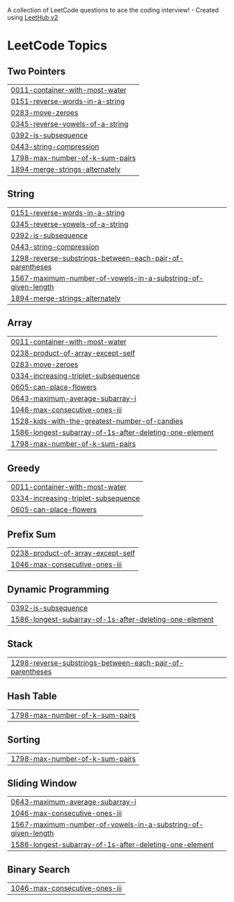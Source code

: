 A collection of LeetCode questions to ace the coding interview! - Created using [LeetHub v2](https://github.com/arunbhardwaj/LeetHub-2.0)
<!---LeetCode Topics Start-->
# LeetCode Topics
## Two Pointers
|  |
| ------- |
| [0011-container-with-most-water](https://github.com/PhanHoangf/leet-code/tree/master/0011-container-with-most-water) |
| [0151-reverse-words-in-a-string](https://github.com/PhanHoangf/leet-code/tree/master/0151-reverse-words-in-a-string) |
| [0283-move-zeroes](https://github.com/PhanHoangf/leet-code/tree/master/0283-move-zeroes) |
| [0345-reverse-vowels-of-a-string](https://github.com/PhanHoangf/leet-code/tree/master/0345-reverse-vowels-of-a-string) |
| [0392-is-subsequence](https://github.com/PhanHoangf/leet-code/tree/master/0392-is-subsequence) |
| [0443-string-compression](https://github.com/PhanHoangf/leet-code/tree/master/0443-string-compression) |
| [1798-max-number-of-k-sum-pairs](https://github.com/PhanHoangf/leet-code/tree/master/1798-max-number-of-k-sum-pairs) |
| [1894-merge-strings-alternately](https://github.com/PhanHoangf/leet-code/tree/master/1894-merge-strings-alternately) |
## String
|  |
| ------- |
| [0151-reverse-words-in-a-string](https://github.com/PhanHoangf/leet-code/tree/master/0151-reverse-words-in-a-string) |
| [0345-reverse-vowels-of-a-string](https://github.com/PhanHoangf/leet-code/tree/master/0345-reverse-vowels-of-a-string) |
| [0392-is-subsequence](https://github.com/PhanHoangf/leet-code/tree/master/0392-is-subsequence) |
| [0443-string-compression](https://github.com/PhanHoangf/leet-code/tree/master/0443-string-compression) |
| [1298-reverse-substrings-between-each-pair-of-parentheses](https://github.com/PhanHoangf/leet-code/tree/master/1298-reverse-substrings-between-each-pair-of-parentheses) |
| [1567-maximum-number-of-vowels-in-a-substring-of-given-length](https://github.com/PhanHoangf/leet-code/tree/master/1567-maximum-number-of-vowels-in-a-substring-of-given-length) |
| [1894-merge-strings-alternately](https://github.com/PhanHoangf/leet-code/tree/master/1894-merge-strings-alternately) |
## Array
|  |
| ------- |
| [0011-container-with-most-water](https://github.com/PhanHoangf/leet-code/tree/master/0011-container-with-most-water) |
| [0238-product-of-array-except-self](https://github.com/PhanHoangf/leet-code/tree/master/0238-product-of-array-except-self) |
| [0283-move-zeroes](https://github.com/PhanHoangf/leet-code/tree/master/0283-move-zeroes) |
| [0334-increasing-triplet-subsequence](https://github.com/PhanHoangf/leet-code/tree/master/0334-increasing-triplet-subsequence) |
| [0605-can-place-flowers](https://github.com/PhanHoangf/leet-code/tree/master/0605-can-place-flowers) |
| [0643-maximum-average-subarray-i](https://github.com/PhanHoangf/leet-code/tree/master/0643-maximum-average-subarray-i) |
| [1046-max-consecutive-ones-iii](https://github.com/PhanHoangf/leet-code/tree/master/1046-max-consecutive-ones-iii) |
| [1528-kids-with-the-greatest-number-of-candies](https://github.com/PhanHoangf/leet-code/tree/master/1528-kids-with-the-greatest-number-of-candies) |
| [1586-longest-subarray-of-1s-after-deleting-one-element](https://github.com/PhanHoangf/leet-code/tree/master/1586-longest-subarray-of-1s-after-deleting-one-element) |
| [1798-max-number-of-k-sum-pairs](https://github.com/PhanHoangf/leet-code/tree/master/1798-max-number-of-k-sum-pairs) |
## Greedy
|  |
| ------- |
| [0011-container-with-most-water](https://github.com/PhanHoangf/leet-code/tree/master/0011-container-with-most-water) |
| [0334-increasing-triplet-subsequence](https://github.com/PhanHoangf/leet-code/tree/master/0334-increasing-triplet-subsequence) |
| [0605-can-place-flowers](https://github.com/PhanHoangf/leet-code/tree/master/0605-can-place-flowers) |
## Prefix Sum
|  |
| ------- |
| [0238-product-of-array-except-self](https://github.com/PhanHoangf/leet-code/tree/master/0238-product-of-array-except-self) |
| [1046-max-consecutive-ones-iii](https://github.com/PhanHoangf/leet-code/tree/master/1046-max-consecutive-ones-iii) |
## Dynamic Programming
|  |
| ------- |
| [0392-is-subsequence](https://github.com/PhanHoangf/leet-code/tree/master/0392-is-subsequence) |
| [1586-longest-subarray-of-1s-after-deleting-one-element](https://github.com/PhanHoangf/leet-code/tree/master/1586-longest-subarray-of-1s-after-deleting-one-element) |
## Stack
|  |
| ------- |
| [1298-reverse-substrings-between-each-pair-of-parentheses](https://github.com/PhanHoangf/leet-code/tree/master/1298-reverse-substrings-between-each-pair-of-parentheses) |
## Hash Table
|  |
| ------- |
| [1798-max-number-of-k-sum-pairs](https://github.com/PhanHoangf/leet-code/tree/master/1798-max-number-of-k-sum-pairs) |
## Sorting
|  |
| ------- |
| [1798-max-number-of-k-sum-pairs](https://github.com/PhanHoangf/leet-code/tree/master/1798-max-number-of-k-sum-pairs) |
## Sliding Window
|  |
| ------- |
| [0643-maximum-average-subarray-i](https://github.com/PhanHoangf/leet-code/tree/master/0643-maximum-average-subarray-i) |
| [1046-max-consecutive-ones-iii](https://github.com/PhanHoangf/leet-code/tree/master/1046-max-consecutive-ones-iii) |
| [1567-maximum-number-of-vowels-in-a-substring-of-given-length](https://github.com/PhanHoangf/leet-code/tree/master/1567-maximum-number-of-vowels-in-a-substring-of-given-length) |
| [1586-longest-subarray-of-1s-after-deleting-one-element](https://github.com/PhanHoangf/leet-code/tree/master/1586-longest-subarray-of-1s-after-deleting-one-element) |
## Binary Search
|  |
| ------- |
| [1046-max-consecutive-ones-iii](https://github.com/PhanHoangf/leet-code/tree/master/1046-max-consecutive-ones-iii) |
<!---LeetCode Topics End-->
